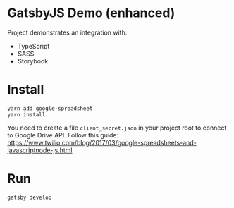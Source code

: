 # GatsbyJS Demo (enhanced)
Project demonstrates an integration with:
* TypeScript
* SASS
* Storybook


# Install
```
yarn add google-spreadsheet
yarn install
```


You need to create a file `client_secret.json` in your project root to connect to Google Drive API. Follow this guide: https://www.twilio.com/blog/2017/03/google-spreadsheets-and-javascriptnode-js.html

# Run
```
gatsby develop
```
